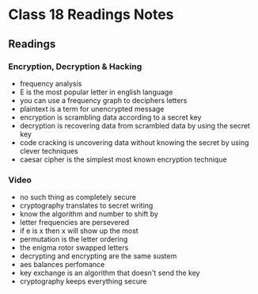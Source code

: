 # Class 18 Readings Notes

## Readings

### Encryption, Decryption & Hacking

- frequency analysis
- E is the most popular letter in english language
- you can use a frequency graph to deciphers letters
- plaintext is a term for unencrypted message
- encryption is scrambling data according to a secret key
- decryption is recovering data from scrambled data by using the secret key
- code cracking is uncovering data without knowing the secret by using clever techniques
- caesar cipher is the simplest most known encryption technique


### Video

- no such thing as completely secure
- cryptography translates to secret writing
- know the algorithm and number to shift by
- letter frequencies are persevered
- if e is x then x will show up the most
- permutation is the letter ordering
- the enigma rotor swapped letters
- decrypting and encrypting are the same sustem
- aes balances perfomance
- key exchange is an algorithm that doesn't send the key
- cryptography keeps everything secure


